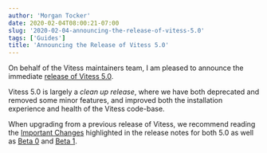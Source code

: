 ```yaml
---
author: 'Morgan Tocker'
date: 2020-02-04T08:00:21-07:00
slug: '2020-02-04-announcing-the-release-of-vitess-5.0'
tags: ['Guides']
title: 'Announcing the Release of Vitess 5.0'
---
```


On behalf of the Vitess maintainers team, I am pleased to announce the immediate [release of Vitess 5.0](#linkhere).

Vitess 5.0 is largely a _clean up release_, where we have both deprecated and removed some minor features, and improved both the installation experience and health of the Vitess code-base.

When upgrading from a previous release of Vitess, we recommend reading the [Important Changes](#linkhere) highlighted in the release notes for both 5.0 as well as [Beta 0](https://github.com/vitessio/vitess/releases/tag/v5.0.0) and [Beta 1](https://github.com/vitessio/vitess/releases/tag/v5.0.1).
